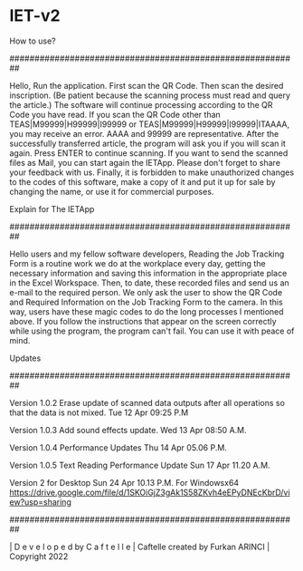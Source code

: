 # IET-v2


How to use?

##########################################################

Hello, Run the application. First scan the QR Code. Then scan the desired inscription. (Be patient because the scanning process must read and query the article.) The software will continue processing according to the QR Code you have read. If you scan the QR Code other than TEAS|M99999|H99999|I99999 or TEAS|M99999|H99999|I99999|ITAAAA, you may receive an error. AAAA and 99999 are representative. After the successfully transferred article, the program will ask you if you will scan it again. Press ENTER to continue scanning. If you want to send the scanned files as Mail, you can start again the IETApp. Please don't forget to share your feedback with us. Finally, it is forbidden to make unauthorized changes to the codes of this software, make a copy of it and put it up for sale by changing the name, or use it for commercial purposes.

Explain for The IETApp

##########################################################

Hello users and my fellow software developers, Reading the Job Tracking Form is a routine work we do at the workplace every day, getting the necessary information and saving this information in the appropriate place in the Excel Workspace. Then, to date, these recorded files and send us an e-mail to the required person. We only ask the user to show the QR Code and Required Information on the Job Tracking Form to the camera. In this way, users have these magic codes to do the long processes I mentioned above. If you follow the instructions that appear on the screen correctly while using the program, the program can't fail. You can use it with peace of mind.

Updates

##########################################################

Version 1.0.2 Erase update of scanned data outputs after all operations so that the data is not mixed. Tue 12 Apr 09:25 P.M

Version 1.0.3 Add sound effects update. Wed 13 Apr 08:50 A.M.

Version 1.0.4 Performance Updates Thu 14 Apr 05.06 P.M.

Version 1.0.5 Text Reading Performance Update Sun 17 Apr 11.20 A.M.

Version 2 for Desktop Sun 24 Apr 10.13 P.M. 
For Windowsx64 
https://drive.google.com/file/d/1SKOiGjZ3gAk1S58ZKvh4eEPyDNEcKbrD/view?usp=sharing


##########################################################

| D e v e l o p e d by C a f t e l l e
| Caftelle created by Furkan ARINCI | Copyright 2022
